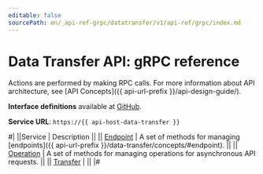 ```yaml
---
editable: false
sourcePath: en/_api-ref-grpc/datatransfer/v1/api-ref/grpc/index.md
---
```


# Data Transfer API: gRPC reference

Actions are performed by making RPC calls. For more information about API architecture, see [API Concepts]({{ api-url-prefix }}/api-design-guide/).

**Interface definitions** available at [GitHub](https://github.com/yandex-cloud/cloudapi/tree/master/yandex/cloud/datatransfer/v1).

**Service URL**: `https://{{ api-host-data-transfer }}`

#|
||Service | Description ||
|| [Endpoint](Endpoint/index.md) | A set of methods for managing [endpoints]({{ api-url-prefix
}}/data-transfer/concepts/#endpoint). ||
|| [Operation](Operation/index.md) | A set of methods for managing operations for asynchronous API requests. ||
|| [Transfer](Transfer/index.md) |  ||
|#